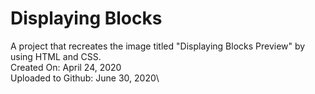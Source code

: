 # Displaying Blocks
A project that recreates the image titled "Displaying Blocks Preview" by using HTML and CSS.\
Created On: April 24, 2020\
Uploaded to Github: June 30, 2020\